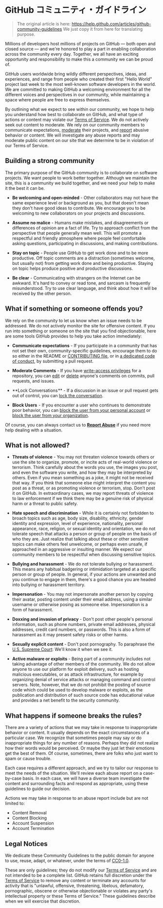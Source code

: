 # GitHub コミュニティ・ガイドライン

> The original article is here:
> https://help.github.com/articles/github-community-guidelines
> We just copy it from here for translating purpose.

Millions of developers host millions of projects on GitHub — both open and closed source — and we're honored to play a part in enabling collaboration across the community every day. Together, we all have an exciting opportunity and responsibility to make this a community we can be proud of.

GitHub users worldwide bring wildly different perspectives, ideas, and experiences, and range from people who created their first "Hello World" project last week to the most well-known software developers in the world. We are committed to making GitHub a welcoming environment for all the different voices and perspectives in our community, while maintaining a space where people are free to express themselves.

By outlining what we expect to see within our community, we hope to help you understand how best to collaborate on GitHub, and what type of actions or content may violate our [Terms of Service](https://help.github.com/articles/github-community-guidelines/#legal-notices). We do not actively seek out content to moderate. We rely on our community members to communicate expectations, [moderate](https://help.github.com/articles/github-community-guidelines/#what-if-something-or-someone-offends-you) their projects, and [report](https://github.com/contact/report-abuse) abusive behavior or content. We will investigate any abuse reports and may moderate public content on our site that we determine to be in violation of our Terms of Service.

## Building a strong community

The primary purpose of the GitHub community is to collaborate on software projects. We want people to work better together. Although we maintain the site, this is a community we build together, and we need your help to make it the best it can be.

- **Be welcoming and open-minded** - Other collaborators may not have the same experience level or background as you, but that doesn't mean they don't have good ideas to contribute. We encourage you to be welcoming to new collaborators on your projects and discussions.

- **Assume no malice** - Humans make mistakes, and disagreements or differences of opinion are a fact of life. Try to approach conflict from the perspective that people generally mean well. This will promote a respectful and friendly atmosphere where people feel comfortable asking questions, participating in discussions, and making contributions.

- **Stay on topic** - People use GitHub to get work done and to be more productive. Off topic comments are a distraction (sometimes welcome, but usually not) from getting work done and being productive. Staying on topic helps produce positive and productive discussions.

- **Be clear** - Communicating with strangers on the Internet can be awkward. It's hard to convey or read tone, and sarcasm is frequently misunderstood. Try to use clear language, and think about how it will be received by the other person.

## What if something or someone offends you?

We rely on the community to let us know when an issue needs to be addressed. We do not actively monitor the site for offensive content. If you run into something or someone on the site that you find objectionable, here are some tools GitHub provides to help you take action immediately:

- **Communicate expectations** - If you participate in a community that has not set their own, community-specific guidelines, encourage them to do so either in the README or [CONTRIBUTING file](https://help.github.com/articles/setting-guidelines-for-repository-contributors/), or in [a dedicated code of conduct](https://help.github.com/articles/adding-a-code-of-conduct-to-your-project/), by submitting a pull request.

- **Moderate Comments** - If you have [write-access privileges](https://help.github.com/articles/repository-permission-levels-for-an-organization/) for a repository, you can [edit](https://help.github.com/articles/editing-a-comment/) or [delete](https://help.github.com/articles/deleting-a-comment/) anyone's comments on commits, pull requests, and issues.

- **Lock Conversations ** - If a discussion in an issue or pull request gets out of control, you can [lock the conversation](https://help.github.com/articles/locking-conversations/).

- **Block Users**  - If you encounter a user who continues to demonstrate poor behavior, you can [block the user from your personal account](https://help.github.com/articles/blocking-a-user-from-your-personal-account/) or [block the user from your organization](https://help.github.com/articles/blocking-a-user-from-your-organization/).

Of course, you can always contact us to **[Report Abuse](https://github.com/contact/report-abuse)** if you need more help dealing with a situation.

## What is not allowed?

- **Threats of violence** - You may not threaten violence towards others or use the site to organize, promote, or incite acts of real-world violence or terrorism. Think carefully about the words you use, the images you post, and even the software you write, and how they may be interpreted by others. Even if you mean something as a joke, it might not be received that way. If you think that someone else might interpret the content you post as a threat, or as promoting violence or terrorism, stop. Don't post it on GitHub. In extraordinary cases, we may report threats of violence to law enforcement if we think there may be a genuine risk of physical harm or a threat to public safety.

- **Hate speech and discrimination** - While it is certainly not forbidden to broach topics such as age, body size, disability, ethnicity, gender identity and expression, level of experience, nationality, personal appearance, race, religion, or sexual identity and orientation, we do not tolerate speech that attacks a person or group of people on the basis of who they are. Just realize that talking about these or other sensitive topics can make others feel unwelcome, or perhaps even unsafe, if approached in an aggressive or insulting manner. We expect our community members to be respectful when discussing sensitive topics.

- **Bullying and harassment** - We do not tolerate bullying or harassment. This means any habitual badgering or intimidation targeted at a specific person or group of people. In general, if your actions are unwanted and you continue to engage in them, there's a good chance you are headed into bullying or harassment territory.

- **Impersonation** - You may not impersonate another person by copying their avatar, posting content under their email address, using a similar username or otherwise posing as someone else. Impersonation is a form of harassment.

- **Doxxing and invasion of privacy** - Don't post other people's personal information, such as phone numbers, private email addresses, physical addresses, credit card numbers, or passwords. This is also a form of harassment as it may present safety risks or other harms.

- **Sexually explicit content** - Don't post pornography. To paraphrase the [U.S. Supreme Court](https://scholar.google.com/scholar_case?case=15356452945994377133#p197): We'll know it when we see it.

- **Active malware or exploits** - Being part of a community includes not taking advantage of other members of the community. We do not allow anyone to use our platform for exploit delivery, such as hosting malicious executables, or as attack infrastructure, for example by organizing denial of service attacks or managing command and control servers. Note, however, that we do not prohibit the posting of source code which could be used to develop malware or exploits, as the publication and distribution of such source code has educational value and provides a net benefit to the security community.

## What happens if someone breaks the rules?

There are a variety of actions that we may take in response to inappropriate behavior or content. It usually depends on the exact circumstances of a particular case. We recognize that sometimes people may say or do inappropriate things for any number of reasons. Perhaps they did not realize how their words would be perceived. Or maybe they just let their emotions get the best of them. Of course, sometimes, there are folks who just want to spam or cause trouble.

Each case requires a different approach, and we try to tailor our response to meet the needs of the situation. We'll review each abuse report on a case-by-case basis. In each case, we will have a diverse team investigate the content and surrounding facts and respond as appropriate, using these guidelines to guide our decision.

Actions we may take in response to an abuse report include but are not limited to:

- Content Removal
- Content Blocking
- Account Suspension
- Account Termination

## Legal Notices

We dedicate these Community Guidelines to the public domain for anyone to use, reuse, adapt, or whatever, under the terms of [CC0-1.0](https://creativecommons.org/publicdomain/zero/1.0/).

These are only guidelines; they do not modify our [Terms of Service](https://help.github.com/articles/github-terms-of-service/) and are not intended to be a complete list. GitHub retains full discretion under the [Terms of Service](https://help.github.com/articles/github-terms-of-service/#g-general-conditions) to remove any content or terminate any accounts for activity that is "unlawful, offensive, threatening, libelous, defamatory, pornographic, obscene or otherwise objectionable or violates any party's intellectual property or these Terms of Service." These guidelines describe when we will exercise that discretion.
